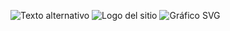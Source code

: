![Texto alternativo](ruta-de-la-imagen.jpg)
![Logo del sitio](images/logo.jpg)
![Gráfico SVG](images/graph.svg)
<canvas id="myChart" width="400" height="400"></canvas>

<script>
  var ctx = document.getElementById('myChart').getContext('2d');
  var myChart = new Chart(ctx, {
    type: 'bar',
    data: {
      labels: ['Rojo', 'Azul', 'Verde', 'Amarillo'],
      datasets: [{
        label: 'Cantidad de votos',
        data: [12, 19, 3, 5],
        backgroundColor: ['rgba(255, 99, 132, 0.2)', 'rgba(54, 162, 235, 0.2)', 'rgba(75, 192, 192, 0.2)', 'rgba(153, 102, 255, 0.2)'],
        borderColor: ['rgba(255, 99, 132, 1)', 'rgba(54, 162, 235, 1)', 'rgba(75, 192, 192, 1)', 'rgba(153, 102, 255, 1)'],
        borderWidth: 1
      }]
    },
    options: {
      scales: {
        y: { beginAtZero: true }
      }
    }
  });
</script>
